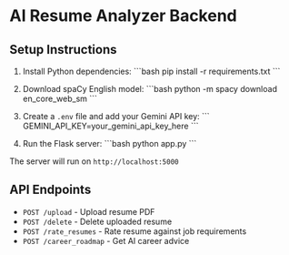# AI Resume Analyzer Backend

## Setup Instructions

1. Install Python dependencies:
\`\`\`bash
pip install -r requirements.txt
\`\`\`

2. Download spaCy English model:
\`\`\`bash
python -m spacy download en_core_web_sm
\`\`\`

3. Create a `.env` file and add your Gemini API key:
\`\`\`
GEMINI_API_KEY=your_gemini_api_key_here
\`\`\`

4. Run the Flask server:
\`\`\`bash
python app.py
\`\`\`

The server will run on `http://localhost:5000`

## API Endpoints

- `POST /upload` - Upload resume PDF
- `POST /delete` - Delete uploaded resume
- `POST /rate_resumes` - Rate resume against job requirements
- `POST /career_roadmap` - Get AI career advice
